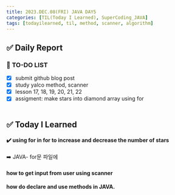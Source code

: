 ```yaml
---
title: 2023.DEC.08(FRI) JAVA DAY5
categories: [TIL(Today I Learned), SuperCoding_JAVA]
tags: [todayilearned, til, method, scanner, algorithm]
---
```


## ✅ Daily Report

### 📌 **TO-DO LIST**

- [x] submit github blog post
- [x] study yalco method, scanner
- [x] lesson 17, 18, 19, 20, 21, 22
- [x] assigment: make stars into diamond array using for
      <br>
      <br>

## ✅ Today I Learned

#### ✔️ using for in for to increase and decrease the number of stars

➡️ JAVA- for문 파일에

#### how to get input from user using scanner

#### how do declare and use methods in JAVA.

